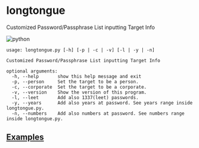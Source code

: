 # longtongue
Customized Password/Passphrase List inputting Target Info

![python](https://raw.githubusercontent.com/edoardottt/black-hat-python3-code/master/images/python-version.svg)

```
usage: longtongue.py [-h] [-p | -c | -v] [-l | -y | -n]

Customized Password/Passphrase List inputting Target Info

optional arguments:
  -h, --help       show this help message and exit
  -p, --person     Set the target to be a person.
  -c, --corporate  Set the target to be a corporate.
  -v, --version    Show the version of this program.
  -l, --leet       Add also 1337(leet) passwords.
  -y, --years      Add also years at password. See years range inside longtongue.py.
  -n, --numbers    Add also numbers at password. See numbers range inside longtongue.py.
  ```

## [Examples](https://github.com/edoardottt/longtongue/wiki/Examples)

